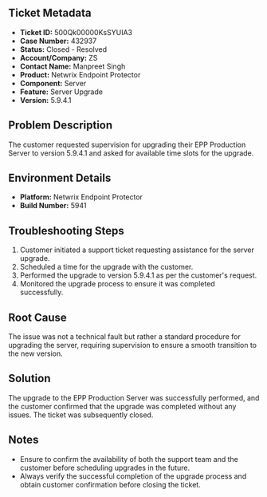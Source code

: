 ## Ticket Metadata
- **Ticket ID:** 500Qk00000KsSYUIA3
- **Case Number:** 432937
- **Status:** Closed - Resolved
- **Account/Company:** ZS
- **Contact Name:** Manpreet Singh
- **Product:** Netwrix Endpoint Protector
- **Component:** Server
- **Feature:** Server Upgrade
- **Version:** 5.9.4.1

## Problem Description
The customer requested supervision for upgrading their EPP Production Server to version 5.9.4.1 and asked for available time slots for the upgrade.

## Environment Details
- **Platform:** Netwrix Endpoint Protector
- **Build Number:** 5941

## Troubleshooting Steps
1. Customer initiated a support ticket requesting assistance for the server upgrade.
2. Scheduled a time for the upgrade with the customer.
3. Performed the upgrade to version 5.9.4.1 as per the customer's request.
4. Monitored the upgrade process to ensure it was completed successfully.

## Root Cause
The issue was not a technical fault but rather a standard procedure for upgrading the server, requiring supervision to ensure a smooth transition to the new version.

## Solution
The upgrade to the EPP Production Server was successfully performed, and the customer confirmed that the upgrade was completed without any issues. The ticket was subsequently closed.

## Notes
- Ensure to confirm the availability of both the support team and the customer before scheduling upgrades in the future.
- Always verify the successful completion of the upgrade process and obtain customer confirmation before closing the ticket.